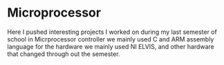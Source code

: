 # Microprocessor
Here I pushed interesting projects I worked on during my last semester of school in Micrprocessor controller
we mainly used C and ARM assembly language
for the hardware we mainly used NI ELVIS, and other hardware that changed through out the semester. 
